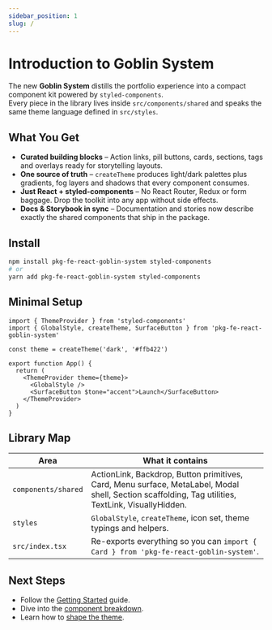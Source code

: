 ```yaml
---
sidebar_position: 1
slug: /
---
```


# Introduction to Goblin System

The new **Goblin System** distills the portfolio experience into a compact component kit powered by `styled-components`.  
Every piece in the library lives inside `src/components/shared` and speaks the same theme language defined in `src/styles`.

## What You Get

- **Curated building blocks** – Action links, pill buttons, cards, sections, tags and overlays ready for storytelling layouts.
- **One source of truth** – `createTheme` produces light/dark palettes plus gradients, fog layers and shadows that every component consumes.
- **Just React + styled-components** – No React Router, Redux or form baggage. Drop the toolkit into any app without side effects.
- **Docs & Storybook in sync** – Documentation and stories now describe exactly the shared components that ship in the package.

## Install

```bash
npm install pkg-fe-react-goblin-system styled-components
# or
yarn add pkg-fe-react-goblin-system styled-components
```

## Minimal Setup

```tsx title="app.tsx"
import { ThemeProvider } from 'styled-components'
import { GlobalStyle, createTheme, SurfaceButton } from 'pkg-fe-react-goblin-system'

const theme = createTheme('dark', '#ffb422')

export function App() {
  return (
    <ThemeProvider theme={theme}>
      <GlobalStyle />
      <SurfaceButton $tone="accent">Launch</SurfaceButton>
    </ThemeProvider>
  )
}
```

## Library Map

| Area | What it contains |
| --- | --- |
| `components/shared` | ActionLink, Backdrop, Button primitives, Card, Menu surface, MetaLabel, Modal shell, Section scaffolding, Tag utilities, TextLink, VisuallyHidden. |
| `styles` | `GlobalStyle`, `createTheme`, icon set, theme typings and helpers. |
| `src/index.tsx` | Re-exports everything so you can `import { Card } from 'pkg-fe-react-goblin-system'`. |

## Next Steps

- Follow the [Getting Started](./getting-started.md) guide.
- Dive into the [component breakdown](./components/index.md).
- Learn how to [shape the theme](./styles/theme.md).
